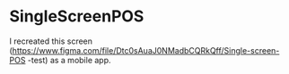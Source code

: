 # SingleScreenPOS
I recreated this screen (https://www.figma.com/file/Dtc0sAuaJ0NMadbCQRkQff/Single-screen-POS -test) as a mobile app.
